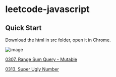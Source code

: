 # leetcode-javascript

## Quick Start

Download the html in src folder, open it in Chrome.

![image](https://raw.githubusercontent.com/wiki/TommyFu/leetcode-javascript/images/leetcode-tool.png)

[0307. Range Sum Query - Mutable](https://github.com/TommyFu/leetcode-javascript/wiki/0307)

[0313. Super Ugly Number](https://github.com/TommyFu/leetcode-javascript/wiki/0313)

